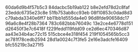 60da6d9b4f57b5c3
84dacbc5b19ab122
b8e2efd78d2c8faf
23eddc6735e23c8e
51fb753ab8cc93eb
08f10853c0dad8d3
c79abda3340e6ff7
bb11bb1d555da4e0
96d8fde90658dc17
96a6c8e4f28b7364
783c682bbb76049c
13e2ce4e6778d151
d26450f3e7c6418f
f229fedd119fdd09
ce2d6ec470346d87
aa43e34b4ac72c15
515cbce4e318f454
219f1054565b5cc3
ac781f78cedb2594
28d1a0024c7f3fe5
2e16e3adcfe16409
bfc55219c3a271f5
